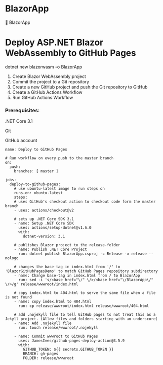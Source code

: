 # BlazorApp
🚀 BlazorApp

# Deploy ASP.NET Blazor WebAssembly to GitHub Pages

dotnet new blazorwasm -o BlazorApp


1. Create Blazor WebAssembly project
2. Commit the project to a Git repository
3. Create a new GitHub project and push the Git repository to GitHub
4. Create a GitHub Actions Workflow
5. Run GitHub Actions Workflow


### Prerequisites:

.NET Core 3.1

Git

GitHub account




````
name: Deploy to GitHub Pages

# Run workflow on every push to the master branch
on:
  push:
    branches: [ master ]

jobs:
  deploy-to-github-pages:
    # use ubuntu-latest image to run steps on
    runs-on: ubuntu-latest
    steps:
    # uses GitHub's checkout action to checkout code form the master branch
    - uses: actions/checkout@v2
    
    # sets up .NET Core SDK 3.1
    - name: Setup .NET Core SDK
      uses: actions/setup-dotnet@v1.6.0
      with:
        dotnet-version: 3.1

    # publishes Blazor project to the release-folder
    - name: Publish .NET Core Project
      run: dotnet publish BlazorApp.csproj -c Release -o release --nologo
    
    # changes the base-tag in index.html from '/' to 'BlazorGitHubPagesDemo' to match GitHub Pages repository subdirectory
    - name: Change base-tag in index.html from / to BlazorApp
      run: sed -i 's/<base href="\/" \/>/<base href="\/BlazorApp\/" \/>/g' release/wwwroot/index.html
    
    # copy index.html to 404.html to serve the same file when a file is not found
    - name: copy index.html to 404.html
      run: cp release/wwwroot/index.html release/wwwroot/404.html

    # add .nojekyll file to tell GitHub pages to not treat this as a Jekyll project. (Allow files and folders starting with an underscore)
    - name: Add .nojekyll file
      run: touch release/wwwroot/.nojekyll
      
    - name: Commit wwwroot to GitHub Pages
      uses: JamesIves/github-pages-deploy-action@3.5.9
      with:
        GITHUB_TOKEN: ${{ secrets.GITHUB_TOKEN }}
        BRANCH: gh-pages
        FOLDER: release/wwwroot


````


